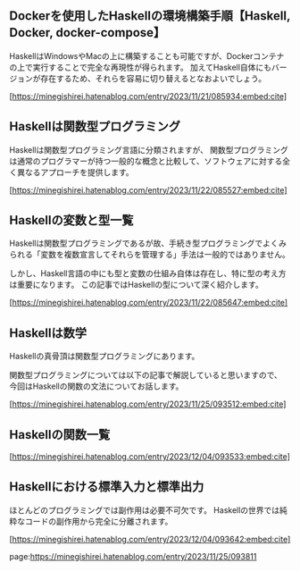 




## Dockerを使用したHaskellの環境構築手順【Haskell, Docker, docker-compose】

HaskellはWindowsやMacの上に構築することも可能ですが、Dockerコンテナの上で実行することで完全な再現性が得られます。 加えてHaskell自体にもバージョンが存在するため、それらを容易に切り替えるとなおよいでしょう。



[https://minegishirei.hatenablog.com/entry/2023/11/21/085934:embed:cite]




## Haskellは関数型プログラミング

Haskellは関数型プログラミング言語に分類されますが、
関数型プログラミングは通常のプログラマーが持つ一般的な概念と比較して、ソフトウェアに対する全く異なるアプローチを提供します。

[https://minegishirei.hatenablog.com/entry/2023/11/22/085527:embed:cite]




## Haskellの変数と型一覧

Haskellは関数型プログラミングであるが故、手続き型プログラミングでよくみられる「変数を複数宣言してそれらを管理する」手法は一般的ではありません。

しかし、Haskell言語の中にも型と変数の仕組み自体は存在し、特に型の考え方は重要になります。 この記事ではHaskellの型について深く紹介します。

[https://minegishirei.hatenablog.com/entry/2023/11/22/085647:embed:cite]



## Haskellは数学

Haskellの真骨頂は関数型プログラミングにあります。

関数型プログラミングについては以下の記事で解説していると思いますので、 今回はHaskellの関数の文法についてお話します。

[https://minegishirei.hatenablog.com/entry/2023/11/25/093512:embed:cite]



## Haskellの関数一覧

[https://minegishirei.hatenablog.com/entry/2023/12/04/093533:embed:cite]


## Haskellにおける標準入力と標準出力

ほとんどのプログラミングでは副作用は必要不可欠です。 Haskellの世界では純粋なコードの副作用から完全に分離されます。

[https://minegishirei.hatenablog.com/entry/2023/12/04/093642:embed:cite]



page:https://minegishirei.hatenablog.com/entry/2023/11/25/093811